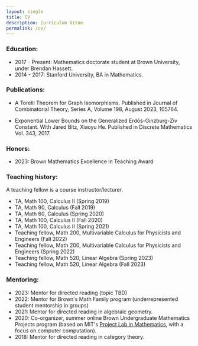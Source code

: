 ```yaml
---
layout: single
title: CV
description: Curriculum Vitae.
permalink: /cv/
---
```


### Education:
* 2017 - Present: Mathematics doctorate student at Brown University, under Brendan Hassett.
* 2014 - 2017: Stanford University, BA in Mathematics.

### Publications:
* A Torelli Theorem for Graph Isomorphisms. Published in Journal of Combinatorial Theory, Series A, Volume 198, August 2023, 105764.
- Exponential Lower Bounds on the Generalized Erdős-Ginzburg-Ziv Constant. With Jared Bitz, Xiaoyu He. Published in Discrete Mathematics Vol. 343, 2017.

### Honors:
* 2023: Brown Mathematics Excellence in Teaching Award

### Teaching history:
A teaching fellow is a course instructor/lecturer.
- TA, Math 100, Calculus II (Spring 2019)
- TA, Math 90, Calculus (Fall 2019)
- TA, Math 60, Calculus (Spring 2020)
- TA, Math 100, Calculus II (Fall 2020)
- TA, Math 100, Calculus II (Spring 2021)
- Teaching fellow, Math 200, Multivariable Calculus for Physicists and Engineers (Fall 2022)
- Teaching fellow, Math 200, Multivariable Calculus for Physicists and Engineers (Spring 2022)
- Teaching fellow, Math 520, Linear Algebra (Spring 2023)
- Teaching fellow, Math 520, Linear Algebra (Fall 2023)

### Mentoring:
* 2023: Mentor for directed reading (topic TBD)
* 2022: Mentor for Brown's Math Family program (underrepresented student mentorship in groups)
* 2021: Mentor for directed reading in algebraic geometry.
* 2020: Co-organizer, summer online Brown Undergraduate Mathematics Projects program (based on MIT's [Project Lab in Mathematics](https://mitocw.ups.edu.ec/courses/mathematics/18-821-project-laboratory-in-mathematics-spring-2013/introduction/), with a focus on computer computation).
* 2018: Mentor for directed reading in category theory.